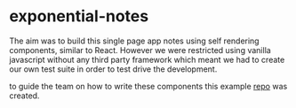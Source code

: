 # exponential-notes

The aim was to build this single page app notes using self rendering components, similar to React. 
However we were restricted using vanilla javascript without any third party framework which meant we had to create our own test suite in order to test drive the development.

to guide the team on how to write these components this example [repo](https://github.com/toddpla/component-example) was created.
